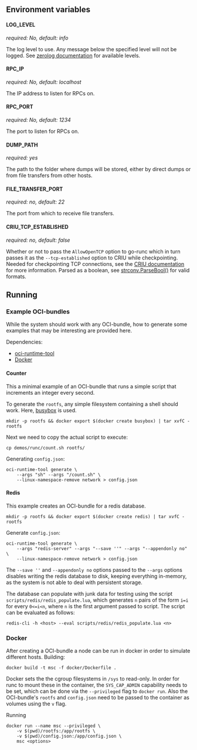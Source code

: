 ## Environment variables

#### LOG_LEVEL

_required: No, default: info_

The log level to use. Any message below the specified level will not be logged.
See [zerolog documentation](https://github.com/rs/zerolog#leveled-logging) for
available levels.

#### RPC_IP

_required: No, default: localhost_

The IP address to listen for RPCs on.

#### RPC_PORT

_required: No, default: 1234_

The port to listen for RPCs on.

#### DUMP_PATH

_required: yes_

The path to the folder where dumps will be stored, either by direct dumps or
from file transfers from other hosts.

#### FILE_TRANSFER_PORT

_required: no, default: 22_

The port from which to receive file transfers.

#### CRIU_TCP_ESTABLISHED

_required: no, default: false_

Whether or not to pass the `AllowOpenTCP` option to go-runc which in turn
passes it as the `--tcp-established` option to CRIU while
checkpointing. Needed for checkpointing TCP connections, see the
[CRIU documentation](https://criu.org/TCP_connection) for more information.
Parsed as a boolean, see
[strconv.ParseBool()](https://golang.org/pkg/strconv/#ParseBool) for valid
formats.

## Running

### Example OCI-bundles

While the system should work with any OCI-bundle, how to generate some examples
that may be interesting are provided here.

Dependencies:

- [oci-runtime-tool](https://github.com/opencontainers/runtime-tools)
- [Docker](https://www.docker.com/)

#### Counter

This a minimal example of an OCI-bundle that runs a simple script
that increments an integer every second.

To generate the `rootfs`, any simple filesystem containing a shell should work.
Here, [busybox](https://hub.docker.com/_/busybox/) is used.

```shell
mkdir -p rootfs && docker export $(docker create busybox) | tar xvfC - rootfs
```

Next we need to copy the actual script to execute:

```shell
cp demos/runc/count.sh rootfs/
```

Generating `config.json`:

```shell
oci-runtime-tool generate \
	--args "sh" --args "/count.sh" \
	--linux-namespace-remove network > config.json
```

#### Redis

This example creates an OCI-bundle for a redis database.

```shell
mkdir -p rootfs && docker export $(docker create redis) | tar xvfC - rootfs
```

Generate `config.json`:

```shell
oci-runtime-tool generate \
	--args "redis-server" --args "--save ''" --args "--appendonly no" \
	--linux-namespace-remove network > config.json
```

The `--save ''` and `--appendonly no` options passed to the `--args` options
disables writing the redis database to disk, keeping everything in-memory, as
the system is not able to deal with persistent storage.

The database can populate with junk data for testing using the script
`scripts/redis/redis_populate.lua`, which generates `n` pairs of the form `i=i`
for every `0<=i<n`, where `n` is the first argument passed to script. The script
can be evaluated as follows:

```shell
redis-cli -h <host> --eval scripts/redis/redis_populate.lua <n>
```

### Docker

After creating a OCI-bundle a node can be run in docker in order to simulate
different hosts.
Building:

```shell
docker build -t msc -f docker/Dockerfile .
```

Docker sets the the cgroup filesystems in `/sys` to read-only. In order for runc
to mount these in the container, the `SYS_CAP_ADMIN` capability needs to be set,
which can be done via the `--privileged` flag to `docker run`.
Also the OCI-bundle's `rootfs` and `config.json` need to be passed to the
container as volumes using the `v` flag.

Running

```shell
docker run --name msc --privileged \
	-v $(pwd)/rootfs:/app/rootfs \
	-v $(pwd)/config.json:/app/config.json \
	msc <options>
```
